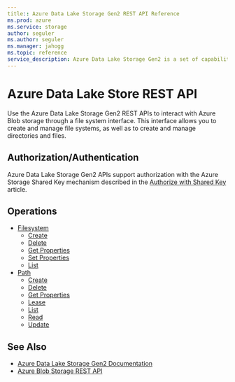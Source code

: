 ```yaml
---
title:: Azure Data Lake Storage Gen2 REST API Reference
ms.prod: azure
ms.service: storage
author: seguler
ms.author: seguler
ms.manager: jahogg
ms.topic: reference
service_description: Azure Data Lake Storage Gen2 is a set of capabilities dedicated to big data analytics, built on top of Azure Blob storage.
---
```


# Azure Data Lake Store REST API

Use the Azure Data Lake Storage Gen2 REST APIs to interact with Azure Blob storage through a file system interface. This interface allows you to create and manage file systems, as well as to create and manage directories and files.

## Authorization/Authentication

Azure Data Lake Storage Gen2 APIs support authorization with the Azure Storage Shared Key mechanism described in the [Authorize with Shared Key](https://docs.microsoft.com/rest/api/storageservices/authorize-with-shared-key) article.

## Operations

- [Filesystem](https://docs.microsoft.com/rest/api/storageservices/datalakestoragegen2/filesystem) 
  - [Create](https://docs.microsoft.com/rest/api/storageservices/datalakestoragegen2/filesystem/create) 
  - [Delete](https://docs.microsoft.com/rest/api/storageservices/datalakestoragegen2/filesystem/delete) 
  - [Get Properties](https://docs.microsoft.com/rest/api/storageservices/datalakestoragegen2/filesystem/getproperties) 
  - [Set Properties](https://docs.microsoft.com/rest/api/storageservices/datalakestoragegen2/filesystem/setproperties) 
  - [List](https://docs.microsoft.com/rest/api/storageservices/datalakestoragegen2/filesystem/list) 
- [Path](https://docs.microsoft.com/rest/api/storageservices/datalakestoragegen2/path)
  - [Create](https://docs.microsoft.com/rest/api/storageservices/datalakestoragegen2/path/create) 
  - [Delete](https://docs.microsoft.com/rest/api/storageservices/datalakestoragegen2/path/delete) 
  - [Get Properties](https://docs.microsoft.com/rest/api/storageservices/datalakestoragegen2/path/getproperties) 
  - [Lease](https://docs.microsoft.com/rest/api/storageservices/datalakestoragegen2/path/lease) 
  - [List](https://docs.microsoft.com/rest/api/storageservices/datalakestoragegen2/path/list) 
  - [Read](https://docs.microsoft.com/rest/api/storageservices/datalakestoragegen2/path/read)
  - [Update](https://docs.microsoft.com/rest/api/storageservices/datalakestoragegen2/path/update) 

## See Also

- [Azure Data Lake Storage Gen2 Documentation](https://docs.microsoft.com/azure/storage/data-lake-storage/introduction)
- [Azure Blob Storage REST API](https://docs.microsoft.com/rest/api/storageservices/blob-service-rest-api)
